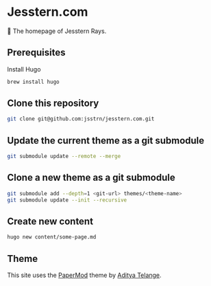 # Jesstern.com

🕺 The homepage of Jesstern Rays.

## Prerequisites

Install Hugo

```sh
brew install hugo
```

## Clone this repository

```sh
git clone git@github.com:jsstrn/jesstern.com.git
```

## Update the current theme as a git submodule

```sh
git submodule update --remote --merge
```

## Clone a new theme as a git submodule

```sh
git submodule add --depth=1 <git-url> themes/<theme-name>
git submodule update --init --recursive
```

## Create new content

```sh
hugo new content/some-page.md
```

## Theme

This site uses the [PaperMod](https://github.com/adityatelange/hugo-PaperMod) theme by [Aditya Telange](https://github.com/adityatelange/).
